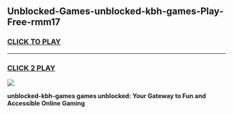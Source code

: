 
## Unblocked-Games-unblocked-kbh-games-Play-Free-rmm17
<h3>
<a href="https://premium76.site?title=unblocked-kbh-games&ref=17A">CLICK TO PLAY</a></h3>
<hr>

<h3>
<a href="https://premium76.site?title=unblocked-kbh-games&ref=17A">CLICK 2 PLAY</a>
  
</h3>

<a href="https://premium76.site?title=unblocked-kbh-games&ref=17A"><img src="https://clearcache.store/games.png"></a>


**unblocked-kbh-games games unblocked: Your Gateway to Fun and Accessible Online Gaming**
